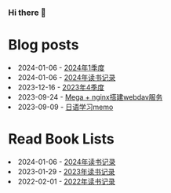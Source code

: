### Hi there 👋

<!--
**deletefromuser/deletefromuser** is a ✨ _special_ ✨ repository because its `README.md` (this file) appears on your GitHub profile.

Here are some ideas to get you started:

- 🔭 I’m currently working on ...
- 🌱 I’m currently learning ...
- 👯 I’m looking to collaborate on ...
- 🤔 I’m looking for help with ...
- 💬 Ask me about ...
- 📫 How to reach me: ...
- 😄 Pronouns: ...
- ⚡ Fun fact: ...
-->

# Blog posts
<!-- BLOG-POST-LIST:START -->
<li>2024-01-06 - <a href="https://deletefromuser.github.io/watch/2024010101/" rel="nofollow">2024年1季度</a></li><li>2024-01-06 - <a href="https://deletefromuser.github.io/read/2024010601/" rel="nofollow">2024年读书记录</a></li><li>2023-12-16 - <a href="https://deletefromuser.github.io/watch/2023100101/" rel="nofollow">2023年4季度</a></li><li>2023-09-24 - <a href="https://deletefromuser.github.io/tip/2023092401/" rel="nofollow">Mega + nginx搭建webdav服务</a></li><li>2023-09-09 - <a href="https://deletefromuser.github.io/jpns/2023090802/" rel="nofollow">日语学习memo</a></li>
<!-- BLOG-POST-LIST:END -->

# Read Book Lists
<!-- READ-BOOK-LIST:START -->
<li>2024-01-06 - <a href="https://deletefromuser.github.io/read/2024010601/" rel="nofollow">2024年读书记录</a></li><li>2023-01-29 - <a href="https://deletefromuser.github.io/read/2023012901/" rel="nofollow">2023年读书记录</a></li><li>2022-02-01 - <a href="https://deletefromuser.github.io/read/2022030701/" rel="nofollow">2022年读书记录</a></li>
<!-- READ-BOOK-LIST:END -->
